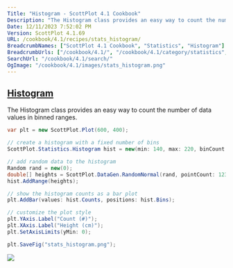 ```yaml
---
Title: "Histogram - ScottPlot 4.1 Cookbook"
Description: "The Histogram class provides an easy way to count the number of data values in binned ranges."
Date: 12/11/2023 7:52:02 PM
Version: ScottPlot 4.1.69
URL: /cookbook/4.1/recipes/stats_histogram/
BreadcrumbNames: ["ScottPlot 4.1 Cookbook", "Statistics", "Histogram"]
BreadcrumbUrls: ["/cookbook/4.1/", "/cookbook/4.1/category/statistics", "/cookbook/4.1/recipes/stats_histogram/"]
SearchUrl: "/cookbook/4.1/search/"
OgImage: "/cookbook/4.1/images/stats_histogram.png"
---
```


<h2><a href='/cookbook/4.1/recipes/stats_histogram/'>Histogram</a></h2>

The Histogram class provides an easy way to count the number of data values in binned ranges.

```cs
var plt = new ScottPlot.Plot(600, 400);

// create a histogram with a fixed number of bins
ScottPlot.Statistics.Histogram hist = new(min: 140, max: 220, binCount: 100);

// add random data to the histogram
Random rand = new(0);
double[] heights = ScottPlot.DataGen.RandomNormal(rand, pointCount: 1234, mean: 178.4, stdDev: 7.6);
hist.AddRange(heights);

// show the histogram counts as a bar plot
plt.AddBar(values: hist.Counts, positions: hist.Bins);

// customize the plot style
plt.YAxis.Label("Count (#)");
plt.XAxis.Label("Height (cm)");
plt.SetAxisLimits(yMin: 0);

plt.SaveFig("stats_histogram.png");
```

<img src='../../images/stats_histogram.png' class='d-block mx-auto my-5' />


